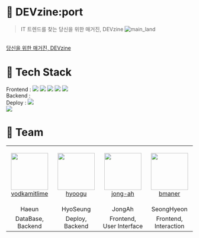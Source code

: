 # 📰 DEVzine:port
> IT 트렌드를 찾는 당신을 위한 매거진, DEVzine
![main_land](https://user-images.githubusercontent.com/40759230/130906658-8e8f7b6a-4c71-4041-82ad-f11cb56f4f56.gif)

<br/>
<a href="https://www.devzine-port.com/" target="_blank">당신을 위한 매거진, DEVzine</a>
<br/>

# 🔨 Tech Stack
Frontend : <img src="https://img.shields.io/badge/javascript-F7DF1E?style=for-the-badge&logo=javascript&logoColor=black"> <img src="https://img.shields.io/badge/react-61DAFB?style=for-the-badge&logo=react&logoColor=black"> <img src="https://img.shields.io/badge/html-E34F26?style=for-the-badge&logo=html5&logoColor=white">  <img src="https://img.shields.io/badge/css-1572B6?style=for-the-badge&logo=css3&logoColor=white"> <img src="https://img.shields.io/badge/redux-61DAFB?style=for-the-badge&logo=redux&logoColor=white">  
Backend :  
Deploy : <img src="https://img.shields.io/badge/aws-232F3E?style=for-the-badge&logo=aws&logoColor=white">  
<img src="https://img.shields.io/badge/github-181717?style=for-the-badge&logo=github&logoColor=white"> 

# 👤 Team
<table>
    <tr>
        <td align="center" width="130px" height="160px">
            <a href="https://github.com/vodkamitlime"><img height="100px" width="100px" src="https://avatars.githubusercontent.com/u/75682050?s=460&u=0988d14e9abb4f0105746182fca76a3c1e61de53&v=4" /></a>
            <br />
            <a href="https://github.com/vodkamitlime">vodkamitlime</a>
        </td>
       <td align="center" width="130px" height="160px">
            <a href="https://github.com/hyoogu"><img height="100px" width="100px" src="https://avatars.githubusercontent.com/u/40759230?v=4" /></a>
            <br />
            <a href="https://github.com/hyoogu">hyoogu</a>
        </td>
        <td align="center" width="130px" height="160px">
            <a href="https://github.com/jong-ah"><img height="100px" width="100px" src="https://avatars.githubusercontent.com/u/81145387?v=4" /></a>
            <br />
            <a href="https://github.com/jong-ah">jong-ah</a>
        </td>
         <td align="center" width="130px" height="160px">
            <a href="https://github.com/bmaner"><img height="100px" width="100px" src="https://avatars.githubusercontent.com/u/78008369?v=4" /></a>
            <br />
            <a href="https://github.com/bmaner">bmaner</a>
        </td>
    </tr>
    <tr>
      <td align="center">
        <a>Haeun</a>
       </td>
      <td align="center">
        <a>HyoSeung</a>
      </td>
      <td align="center">
           <a>JongAh</a>
        </td>
        <td align="center">
            <a>SeongHyeon</a>
        </td>
    </tr>
    <tr>
      <td align="center">
        <a>DataBase, Backend</a>
       </td>
      <td align="center">
        <a>Deploy, Backend</a>
      </td>
      <td align="center">
           <a>Frontend, User Interface</a>
        </td>
        <td align="center">
            <a>Frontend, Interaction</a>
        </td>
    </tr>
</table>

